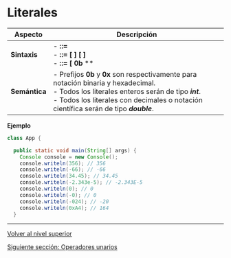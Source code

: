 # Literales






| **Aspecto**   | **Descripción**                                                                                                                                                                                                                                                                                                                                                   |
|---------------|-------------------------------------------------------------------------------------------------------------------------------------------------------------------------------------------------------------------------------------------------------------------------------------------------------------------------------------------------------------------|
| **Sintaxis**  | - *<literal>* **::=** *<valorNumerico>* <br> - *<valorNumerico>* **::=** *<parteEntera>* **[** *<parteDecimal>* **]** **[** *<exponente>* **]** <br> - *<parteEntera>* **::=** **[** **0b** **|** **0x** **]** <br> - *<signo>* **[0.9]** **+** <br> - *<parteDecimal>* **::=** **.[0.9]** **+** <br> - *<exponente>* **::=** **e** *<signo>* **[0-9]** **+** <br> - *<signo>* **::=** **[** **+** **|** **-** **]** |
| **Semántica** | - Prefijos **0b** y **0x** son respectivamente para notación binaria y hexadecimal. <br> - Todos los literales enteros serán de tipo ***int***. <br> - Todos los literales con decimales o notación científica serán de tipo ***double***.



**Ejemplo** 

```JAVA
class App {

  public static void main(String[] args) {
    Console console = new Console();
    console.writeln(356); // 356
    console.writeln(-66); // -66
    console.writeln(34.45); // 34.45
    console.writeln(-2.343e-5); // -2.343E-5
    console.writeln(0); // 0
    console.writeln(-0); // 0
    console.writeln(-024); // -20
    console.writeln(0xA4); // 164
  }
``` 




---

[Volver al nivel superior](../README.md)

[Siguiente sección: Operadores unarios](../u2unaryOperators/README.md)
